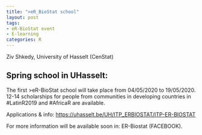 ```yaml
---
title: ">eR_BioStat school"
layout: post
tags:
- eR-BioStat event
- E-learning
categories: R
---
```


Ziv Shkedy, University of Hasselt (CenStat)


Spring school in UHasselt:
--------------------------

The first >eR-BioStat school will take place from 04/05/2020 to 19/05/2020. 12-14 scholarships for people from communities in developing countries in #LatinR2019 and #AfricaR are available. 

Applications & info: https://uhasselt.be/UH/ITP_ERBIOSTAT/ITP-ER-BIOSTAT

For more information will be available soon in: ER-Biostat (FACEBOOK).



